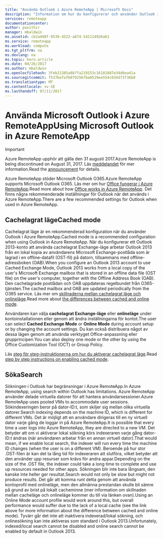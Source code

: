 ```yaml
---
title: "Använda Outlook i Azure RemoteApp | Microsoft Docs"
description: "Information om hur du konfigurerar och använder Outlook i Azure RemoteApp | Microsoft Azure"
services: remoteapp
documentationcenter: 
author: pavithir
manager: mbaldwin
ms.assetid: cb2a498f-9539-4522-a874-542114926a61
ms.service: remoteapp
ms.workload: compute
ms.tgt_pltfrm: na
ms.devlang: na
ms.topic: hero-article
ms.date: 04/26/2017
ms.author: mbaldwin
ms.openlocfilehash: 3feb21385a8b7fa219153c16181887e34d6ea41a
ms.sourcegitcommit: f537befafb079256fba0529ee554c034d73f36b0
ms.translationtype: MT
ms.contentlocale: sv-SE
ms.lasthandoff: 07/11/2017
---
```

# <a name="using-microsoft-outlook-in-azure-remoteapp"></a><span data-ttu-id="dc57b-103">Använda Microsoft Outlook i Azure RemoteApp</span><span class="sxs-lookup"><span data-stu-id="dc57b-103">Using Microsoft Outlook in Azure RemoteApp</span></span>
> [!IMPORTANT]
> <span data-ttu-id="dc57b-104">Azure RemoteApp upphör att gälla den 31 augusti 2017.</span><span class="sxs-lookup"><span data-stu-id="dc57b-104">Azure RemoteApp is being discontinued on August 31, 2017.</span></span> <span data-ttu-id="dc57b-105">Läs [meddelandet](https://go.microsoft.com/fwlink/?linkid=821148) för mer information.</span><span class="sxs-lookup"><span data-stu-id="dc57b-105">Read the [announcement](https://go.microsoft.com/fwlink/?linkid=821148) for details.</span></span>
> 
> 

<span data-ttu-id="dc57b-106">Azure RemoteApp stöder Microsoft Outlook O365.</span><span class="sxs-lookup"><span data-stu-id="dc57b-106">Azure RemoteApp supports Microsoft Outlook O365.</span></span> <span data-ttu-id="dc57b-107">Läs mer om hur [Office fungerar i Azure RemoteApp](remoteapp-officesubscription.md).</span><span class="sxs-lookup"><span data-stu-id="dc57b-107">Read more about how [Office works in Azure RemoteApp](remoteapp-officesubscription.md).</span></span> <span data-ttu-id="dc57b-108">Det finns några rekommenderade inställningar för Outlook när det används i Azure RemoteApp.</span><span class="sxs-lookup"><span data-stu-id="dc57b-108">There are a few recommended settings for Outlook when used in Azure RemoteApp.</span></span>

## <a name="cached-mode"></a><span data-ttu-id="dc57b-109">Cachelagrat läge</span><span class="sxs-lookup"><span data-stu-id="dc57b-109">Cached mode</span></span>
<span data-ttu-id="dc57b-110">Cachelagrat läge är en rekommenderad konfiguration när du använder Outlook i Azure RemoteApp.</span><span class="sxs-lookup"><span data-stu-id="dc57b-110">Cached mode is a recommended configuration when using Outlook in Azure RemoteApp.</span></span> <span data-ttu-id="dc57b-111">När du konfigurerar ett Outlook 2013-konto att använda cachelagrat Exchange-läge arbetar Outlook 2013 från en lokal kopia av användarens Microsoft Exchange-postlåda som är lagrad i en offline-datafil (OST-fil) på datorn, tillsammans med offline-adressboken (OAB).</span><span class="sxs-lookup"><span data-stu-id="dc57b-111">When you configure an Outlook 2013 account to use Cached Exchange Mode, Outlook 2013 works from a local copy of the user's Microsoft Exchange mailbox that is stored in an offline data file (OST file) on the user's computer, together with the Offline Address Book (OAB).</span></span> <span data-ttu-id="dc57b-112">Den cachelagrade postlådan och OAB uppdateras regelbundet från O365-tjänsten.</span><span class="sxs-lookup"><span data-stu-id="dc57b-112">The cached mailbox and OAB are updated periodically from the O365 service.</span></span> <span data-ttu-id="dc57b-113">Läs mer om [skillnaderna mellan cachelagrat läge och onlineläge](https://technet.microsoft.com/library/jj683103.aspx).</span><span class="sxs-lookup"><span data-stu-id="dc57b-113">Read more about [the differences between cached and online mode](https://technet.microsoft.com/library/jj683103.aspx).</span></span>

<span data-ttu-id="dc57b-114">Användaren kan välja **cachelagrat Exchange-läge** eller **onlineläge** under kontoinstallationen eller genom att ändra inställningarna för kontot.</span><span class="sxs-lookup"><span data-stu-id="dc57b-114">The user can select **Cached Exchange Mode** or **Online Mode** during account setup or by changing the account settings.</span></span> <span data-ttu-id="dc57b-115">Du kan också distribuera något av dessa lägen genom att använda verktyget Office-anpassning eller grupprincipen.</span><span class="sxs-lookup"><span data-stu-id="dc57b-115">You can also deploy one mode or the other by using the Office Customization Tool (OCT) or Group Policy.</span></span>  

<span data-ttu-id="dc57b-116">Läs [steg för steg-instruktionerna om hur du aktiverar cachelagrat läge](https://technet.microsoft.com/library/c6f4cad9-c918-420e-bab3-8b49e1885034#proc).</span><span class="sxs-lookup"><span data-stu-id="dc57b-116">Read [step by step instructions on enabling cached mode](https://technet.microsoft.com/library/c6f4cad9-c918-420e-bab3-8b49e1885034#proc).</span></span>

## <a name="search"></a><span data-ttu-id="dc57b-117">Söka</span><span class="sxs-lookup"><span data-stu-id="dc57b-117">Search</span></span>
<span data-ttu-id="dc57b-118">Sökningen i Outlook har begränsningar i Azure RemoteApp.</span><span class="sxs-lookup"><span data-stu-id="dc57b-118">In Azure RemoteApp, using search within Outlook has limitations.</span></span> <span data-ttu-id="dc57b-119">Azure RemoteApp använder delade virtuella datorer för att hantera användarsessioner.</span><span class="sxs-lookup"><span data-stu-id="dc57b-119">Azure RemoteApp uses pooled VMs to accommodate user sessions.</span></span> <span data-ttu-id="dc57b-120">Sökindexeringen beror på dator-ID:t, som skiljer sig mellan olika virtuella datorer.</span><span class="sxs-lookup"><span data-stu-id="dc57b-120">Search indexing depends on the machine ID, which is different for different VMs.</span></span> <span data-ttu-id="dc57b-121">Det är möjligt att en användare dirigeras till en ny virtuell dator varje gång de loggar in på Azure RemoteApp.</span><span class="sxs-lookup"><span data-stu-id="dc57b-121">It is possible that every time a user logs into Azure RemoteApp, they are directed to a new VM.</span></span> <span data-ttu-id="dc57b-122">Det betyder att om vi aktiverar lokal sökning körs indexeraren varje gång dator-ID:t ändras (när användaren arbetar från en annan virtuell dator).</span><span class="sxs-lookup"><span data-stu-id="dc57b-122">That would mean, if we enable local search, the indexer will run every time the machine ID changes (when the user is on a different VM).</span></span> <span data-ttu-id="dc57b-123">Beroende på hur stor .OST-filen är kan det ta lång tid för indexeraren att slutföra, vilket betyder att den använder upp resurser som krävs för andra appar.</span><span class="sxs-lookup"><span data-stu-id="dc57b-123">Depending on the size of the .OST file, the indexer could take a long time to complete and use up resources needed for other apps.</span></span> <span data-ttu-id="dc57b-124">Sökningen blir inte bara långsam, den kanske inte heller ger resultat.</span><span class="sxs-lookup"><span data-stu-id="dc57b-124">Search would not only be slow but might not produce results.</span></span> <span data-ttu-id="dc57b-125">Det går att komma runt detta genom att använda kontoprofil med onlineläge, men den allmänna prestandan skulle bli sämre på grund av brist på lokalt cacheminne (mer information om skillnaden mellan cacheläge och onlineläge kommer du till via länken ovan).</span><span class="sxs-lookup"><span data-stu-id="dc57b-125">Using an Online Mode account profile would work around this, but overall performance would suffer due to the lack of a local cache (see the link above for more information about the difference between cached and online mode).</span></span> <span data-ttu-id="dc57b-126">Tyvärr går det inte att inaktivera indexerad/lokal sökning, och onlinesökning kan inte aktiveras som standard i Outlook 2013.</span><span class="sxs-lookup"><span data-stu-id="dc57b-126">Unfortunately, indexed/local search cannot be disabled and online search cannot be enabled by default in Outlook 2013.</span></span>

